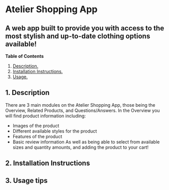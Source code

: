 # Atelier Shopping App

## A web app built to provide you with access to the most stylish and up-to-date clothing options available!

**Table of Contents**
1. [ Description. ](#desc)
2. [ Installation Instructions. ](#installation)
3. [ Usage. ](#usage)


<a name="desc"></a>
## 1. Description
  There are 3 main modules on the Atelier Shopping App, those being the Overview, Related Products, and Questions/Answers. In the Overview you will find product information including:
  - Images of the product
  - Different available styles for the product
  - Features of the product
  - Basic review information
  As well as being able to select from available sizes and quantity amounts, and adding the product to your cart!



<a name="installation"></a>
## 2. Installation Instructions

<a name="usage"></a>
## 3. Usage tips